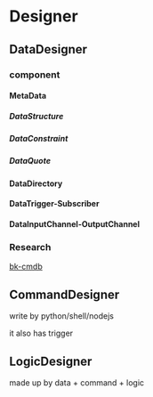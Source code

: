# Designer

## DataDesigner

### component

#### MetaData

##### DataStructure

##### DataConstraint

##### DataQuote

#### DataDirectory

#### DataTrigger-Subscriber

#### DataInputChannel-OutputChannel


### Research

[bk-cmdb](docs/research/bk-cmdb.md)
## CommandDesigner

write by python/shell/nodejs

it also has trigger

## LogicDesigner

made up by data + command + logic

